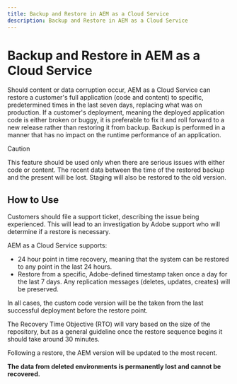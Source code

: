 ```yaml
---
title: Backup and Restore in AEM as a Cloud Service
description: Backup and Restore in AEM as a Cloud Service 
---
```


# Backup and Restore in AEM as a Cloud Service

Should content or data corruption occur, AEM as a Cloud Service can restore a customer's full application (code and content) to specific, predetermined times in the last seven days, replacing what was on production.
If a customer's deployment, meaning the deployed application code is either broken or buggy, it is preferable to fix it and roll forward to a new release rather than restoring it from backup. Backup is performed in a manner that has no impact on the runtime performance of an application.

>[!CAUTION]
>
>This feature should be used only when there are serious issues with either code or content. The recent data between the time of the restored backup and the present will be lost. Staging will also be restored to the old version.

## How to Use

Customers should file a support ticket, describing the issue being experienced. This will lead to an investigation by Adobe support who will determine if a restore is necessary.

AEM as a Cloud Service supports:

* 24 hour point in time recovery, meaning that the system can be restored to any point in the last 24 hours.
* Restore from a specific, Adobe-defined timestamp taken once a day for the last 7 days.  Any replication messages (deletes, updates, creates) will be preserved.

In all cases, the custom code version will be the taken from the last successful deployment before the restore point.

The Recovery Time Objective (RTO) will vary based on the size of the repository, but as a general guideline once the restore sequence begins it should take around 30 minutes.

Following a restore, the AEM version will be updated to the most recent.

**The data from deleted environments is permanently lost and cannot be recovered.**
